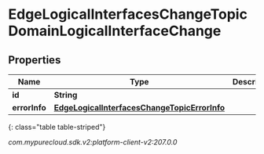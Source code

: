 # EdgeLogicalInterfacesChangeTopicDomainLogicalInterfaceChange


## Properties

| Name | Type | Description | Notes |
| ------------ | ------------- | ------------- | ------------- |
| **id** | **String** |  |  [optional] |
| **errorInfo** | [**EdgeLogicalInterfacesChangeTopicErrorInfo**](EdgeLogicalInterfacesChangeTopicErrorInfo) |  |  [optional] |
{: class="table table-striped"}




_com.mypurecloud.sdk.v2:platform-client-v2:207.0.0_
